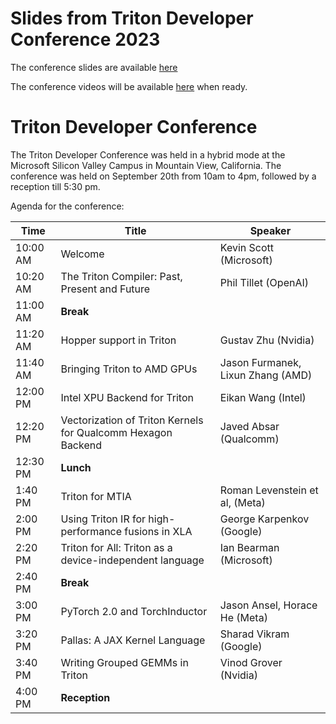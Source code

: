 # Slides from Triton Developer Conference 2023

The conference slides are available [here](https://drive.google.com/drive/folders/1yDFc4ElNN_GGhWDdMlM4wcm5uFEFFVQk?usp=sharing)

The conference videos will be available [here](https://youtube.com/playlist?list=PLc_vA1r0qoiRZfUC3o4_yjj0FtWvodKAz&feature=shared) when ready.

# Triton Developer Conference
The Triton Developer Conference was held in a hybrid mode at the Microsoft Silicon Valley Campus in Mountain View, California. The conference was held on September 20th from 10am to 4pm, followed by a reception till 5:30 pm.

Agenda for the conference:

|Time    |Title  |Speaker
|--------|-------|-------|
|10:00 AM|Welcome|Kevin Scott (Microsoft)|
|10:20 AM|The Triton Compiler: Past, Present and Future|Phil Tillet (OpenAI)|
|11:00 AM|**Break**||
|11:20 AM|Hopper support in Triton|Gustav Zhu (Nvidia)|
|11:40 AM|Bringing Triton to AMD GPUs|Jason Furmanek, Lixun Zhang (AMD)|
|12:00 PM|Intel XPU Backend for Triton|Eikan Wang (Intel)|
|12:20 PM|Vectorization of Triton Kernels for Qualcomm Hexagon Backend|Javed Absar (Qualcomm)|
|12:30 PM|**Lunch**||
|1:40 PM |Triton for MTIA|Roman Levenstein et al, (Meta)|
|2:00 PM |Using Triton IR for high-performance fusions in XLA|George Karpenkov (Google)|
|2:20 PM |Triton for All: Triton as a device-independent language|Ian Bearman (Microsoft)|
|2:40 PM|**Break**||
|3:00 PM|PyTorch 2.0 and TorchInductor|Jason Ansel, Horace He (Meta)|
|3:20 PM|Pallas: A JAX Kernel Language|Sharad Vikram (Google)|
|3:40 PM|Writing Grouped GEMMs in Triton|Vinod Grover (Nvidia)|
|4:00 PM|**Reception**||
